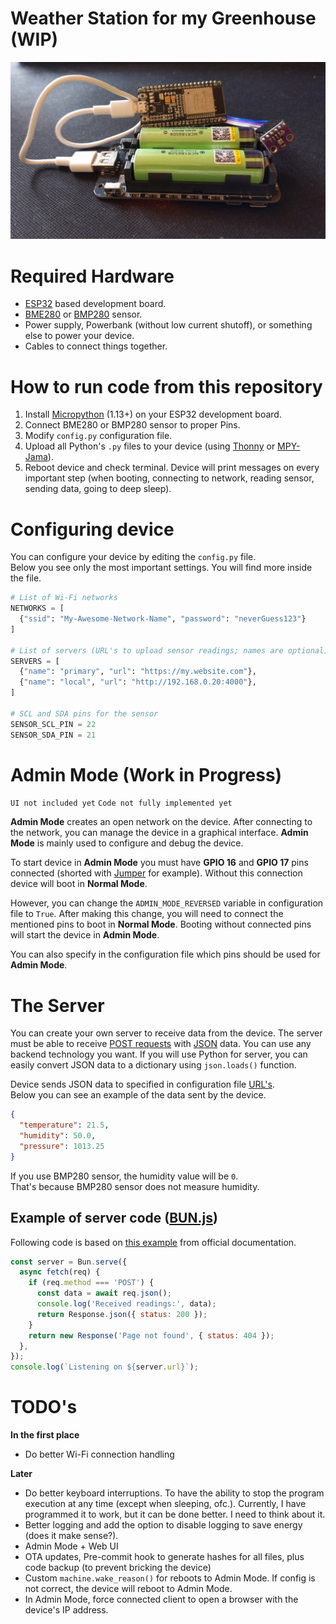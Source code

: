 # Weather Station for my Greenhouse (WIP)

![Image Description](/images/device.jpg)

# Required Hardware

- [ESP32](https://botland.store/1322-esp32-wifi-and-bt-modules) based development board.
- [BME280](https://botland.store/pressure-sensors/11803-bme280-humidity-temperature-and-pressure-5904422366179.html) or [BMP280](https://botland.store/pressure-sensors/7245-bmp280-digital-barometer-pressure-sensor-110kpa-i2cspi-33v-5904422310042.html) sensor.
- Power supply, Powerbank (without low current shutoff), or something else to power your device.
- Cables to connect things together.

# How to run code from this repository

1. Install [Micropython](https://micropython.org/download/ESP32_GENERIC/) (1.13+) on your ESP32 development board.
2. Connect BME280 or BMP280 sensor to proper Pins.
3. Modify `config.py` configuration file.
4. Upload all Python's `.py` files to your device (using [Thonny](https://thonny.org/) or [MPY-Jama](https://github.com/jczic/ESP32-MPY-Jama/releases)).
5. Reboot device and check terminal. Device will print messages on every important step (when booting, connecting to network, reading sensor, sending data, going to deep sleep).

# Configuring device

You can configure your device by editing the `config.py` file.  
Below you see only the most important settings. You will find more inside the file.

```python
# List of Wi-Fi networks
NETWORKS = [
  {"ssid": "My-Awesome-Network-Name", "password": "neverGuess123"}
]

# List of servers (URL's to upload sensor readings; names are optional)
SERVERS = [
  {"name": "primary", "url": "https://my.website.com"},
  {"name": "local", "url": "http://192.168.0.20:4000"},
]

# SCL and SDA pins for the sensor
SENSOR_SCL_PIN = 22
SENSOR_SDA_PIN = 21
```

# Admin Mode (Work in Progress)

`UI not included yet`
`Code not fully implemented yet`

**Admin Mode** creates an open network on the device. After connecting to the network, you can manage the device in a graphical interface. **Admin Mode** is mainly used to configure and debug the device.

To start device in **Admin Mode** you must have **GPIO 16** and **GPIO 17** pins connected (shorted with [Jumper](<https://en.wikipedia.org/wiki/Jumper_(computing)>) for example). Without this connection device will boot in **Normal Mode**.

However, you can change the `ADMIN_MODE_REVERSED` variable in configuration file to `True`. After making this change, you will need to connect the mentioned pins to boot in **Normal Mode**. Booting without connected pins will start the device in **Admin Mode**.

You can also specify in the configuration file which pins should be used for **Admin Mode**.

# The Server

You can create your own server to receive data from the device. The server must be able to receive [POST requests](<https://en.wikipedia.org/wiki/POST_(HTTP)>) with [JSON](https://en.wikipedia.org/wiki/JSON) data. You can use any backend technology you want. If you will use Python for server, you can easily convert JSON data to a dictionary using `json.loads()` function.

Device sends JSON data to specified in configuration file [URL's](https://en.wikipedia.org/wiki/URL).  
Below you can see an example of the data sent by the device.

```json
{
  "temperature": 21.5,
  "humidity": 50.0,
  "pressure": 1013.25
}
```

If you use BMP280 sensor, the humidity value will be `0`.  
That's because BMP280 sensor does not measure humidity.

## Example of server code ([BUN.js](https://bun.sh/))

Following code is based on [this example](https://bun.sh/guides/http/server) from official documentation.

```javascript
const server = Bun.serve({
  async fetch(req) {
    if (req.method === 'POST') {
      const data = await req.json();
      console.log('Received readings:', data);
      return Response.json({ status: 200 });
    }
    return new Response('Page not found', { status: 404 });
  },
});
console.log(`Listening on ${server.url}`);
```

# TODO's

**In the first place**

- Do better Wi-Fi connection handling

**Later**

- Do better keyboard interruptions. To have the ability to stop the program execution at any time (except when sleeping, ofc.). Currently, I have programmed it to work, but it can be done better. I need to think about it.
- Better logging and add the option to disable logging to save energy (does it make sense?).
- Admin Mode + Web UI
- OTA updates, Pre-commit hook to generate hashes for all files, plus code backup (to prevent bricking the device)
- Custom `machine.wake_reason()` for reboots to Admin Mode. If config is not correct, the device will reboot to Admin Mode.
- In Admin Mode, force connected client to open a browser with the device's IP address.
